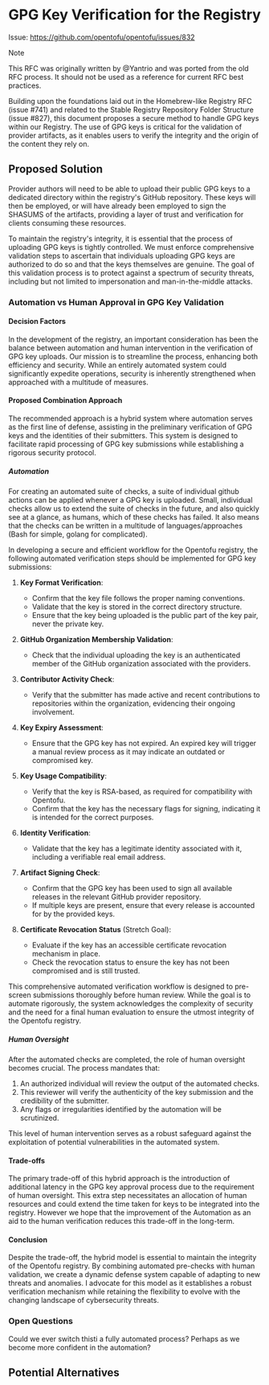 # GPG Key Verification for the Registry

Issue: https://github.com/opentofu/opentofu/issues/832 

> [!NOTE]  
> This RFC was originally written by @Yantrio and was ported from the old RFC process. It should not be used as a reference for current RFC best practices.

Building upon the foundations laid out in the Homebrew-like Registry RFC (issue #741) and related to the Stable Registry Repository Folder Structure (issue #827), this document proposes a secure method to handle GPG keys within our Registry. The use of GPG keys is critical for the validation of provider artifacts, as it enables users to verify the integrity and the origin of the content they rely on.

## Proposed Solution

Provider authors will need to be able to upload their public GPG keys to a dedicated directory within the registry's GitHub repository. These keys will then be employed, or will have already been employed to sign the SHASUMS of the artifacts, providing a layer of trust and verification for clients consuming these resources.

To maintain the registry's integrity, it is essential that the process of uploading GPG keys is tightly controlled. We must enforce comprehensive validation steps to ascertain that individuals uploading GPG keys are authorized to do so and that the keys themselves are genuine. The goal of this validation process is to protect against a spectrum of security threats, including but not limited to impersonation and man-in-the-middle attacks.

### Automation vs Human Approval in GPG Key Validation

#### Decision Factors

In the development of the registry, an important consideration has been the balance between automation and human intervention in the verification of GPG key uploads. Our mission is to streamline the process, enhancing both efficiency and security. While an entirely automated system could significantly expedite operations, security is inherently strengthened when approached with a multitude of measures.

#### Proposed Combination Approach

The recommended approach is a hybrid system where automation serves as the first line of defense, assisting in the preliminary verification of GPG keys and the identities of their submitters. This system is designed to facilitate rapid processing of GPG key submissions while establishing a rigorous security protocol.

##### Automation

For creating an automated suite of checks, a suite of individual github actions can be applied whenever a GPG key is uploaded. Small, individual checks allow us to extend the suite of checks in the future, and also quickly see at a glance, as humans, which of these checks has failed. It also means that the checks can be written in a multitude of languages/approaches (Bash for simple, golang for complicated).

In developing a secure and efficient workflow for the Opentofu registry, the following automated verification steps should be implemented for GPG key submissions:

1. **Key Format Verification**:
   - Confirm that the key file follows the proper naming conventions.
   - Validate that the key is stored in the correct directory structure.
   - Ensure that the key being uploaded is the public part of the key pair, never the private key.

2. **GitHub Organization Membership Validation**:
   - Check that the individual uploading the key is an authenticated member of the GitHub organization associated with the providers.

3. **Contributor Activity Check**:
   - Verify that the submitter has made active and recent contributions to repositories within the organization, evidencing their ongoing involvement.

4. **Key Expiry Assessment**:
   - Ensure that the GPG key has not expired. An expired key will trigger a manual review process as it may indicate an outdated or compromised key.

5. **Key Usage Compatibility**:
   - Verify that the key is RSA-based, as required for compatibility with Opentofu.
   - Confirm that the key has the necessary flags for signing, indicating it is intended for the correct purposes.

6. **Identity Verification**:
   - Validate that the key has a legitimate identity associated with it, including a verifiable real email address.

7. **Artifact Signing Check**:
   - Confirm that the GPG key has been used to sign all available releases in the relevant GitHub provider repository.
   - If multiple keys are present, ensure that every release is accounted for by the provided keys.

8. **Certificate Revocation Status** (Stretch Goal):
   - Evaluate if the key has an accessible certificate revocation mechanism in place.
   - Check the revocation status to ensure the key has not been compromised and is still trusted.

This comprehensive automated verification workflow is designed to pre-screen submissions thoroughly before human review. While the goal is to automate rigorously, the system acknowledges the complexity of security and the need for a final human evaluation to ensure the utmost integrity of the Opentofu registry.

##### Human Oversight

After the automated checks are completed, the role of human oversight becomes crucial. The process mandates that:

1. An authorized individual will review the output of the automated checks.
2. This reviewer will verify the authenticity of the key submission and the credibility of the submitter.
3. Any flags or irregularities identified by the automation will be scrutinized.

This level of human intervention serves as a robust safeguard against the exploitation of potential vulnerabilities in the automated system.

#### Trade-offs

The primary trade-off of this hybrid approach is the introduction of additional latency in the GPG key approval process due to the requirement of human oversight. This extra step necessitates an allocation of human resources and could extend the time taken for keys to be integrated into the registry. However we hope that the improvement of the Automation as an aid to the human verification reduces this trade-off in the long-term.

#### Conclusion

Despite the trade-off, the hybrid model is essential to maintain the integrity of the Opentofu registry. By combining automated pre-checks with human validation, we create a dynamic defense system capable of adapting to new threats and anomalies. I advocate for this model as it establishes a robust verification mechanism while retaining the flexibility to evolve with the changing landscape of cybersecurity threats.


### Open Questions

Could we ever switch thisti a fully automated process?  Perhaps as we become more confident in the automation?

## Potential Alternatives

